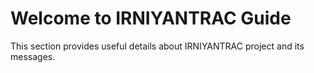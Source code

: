 # Welcome to IRNIYANTRAC Guide

This section provides useful details about IRNIYANTRAC project and its messages.